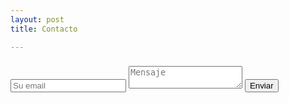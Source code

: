 ```yaml
---
layout: post
title: Contacto

---
```

<h3 align="center"></h3>

<div class="form-group">

<form method="POST" action="https://formspree.io/danieladerito@gmail.com">
  <input class="subscribe-email" name="email" placeholder="Su email" type="email">
  <textarea name="message" placeholder="Mensaje"></textarea>
  <button type="submit">Enviar</button>
</form>
</div>
